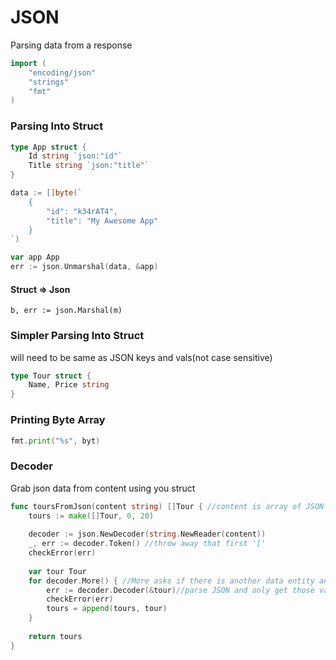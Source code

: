 # JSON

Parsing data from a response

```go
import (
	"encoding/json"
    "strings"
    "fmt"
)
```

### Parsing Into Struct

```go
type App struct {
    Id string `json:"id"`
    Title string `json:"title"`
}

data := []byte(`
    {
        "id": "k34rAT4",
        "title": "My Awesome App"
    }
`)

var app App
err := json.Unmarshal(data, &app)
```

#### Struct => Json

```django
b, err := json.Marshal(m)
```

### Simpler Parsing Into Struct

will need to be same as JSON keys and vals(not case sensitive)

```go
type Tour struct {
    Name, Price string 
}
```

### Printing Byte Array

```go
fmt.print("%s", byt)
```

### Decoder 

Grab json data from content using you struct

```go
func toursFromJson(content string) []Tour { //content is array of JSON
    tours := make([]Tour, 0, 20)
    
    decoder := json.NewDecoder(string.NewReader(content))
    _, err := decoder.Token() //throw away that first '[' 
    checkError(err)
    
    var tour Tour
    for decoder.More() { //More asks if there is another data entity and if true returns true and moves decoder there
        err := decoder.Decoder(&tour)//parse JSON and only get those values in your struct leaving it in tour
        checkError(err)
        tours = append(tours, tour)
    }
    
    return tours
}
```

